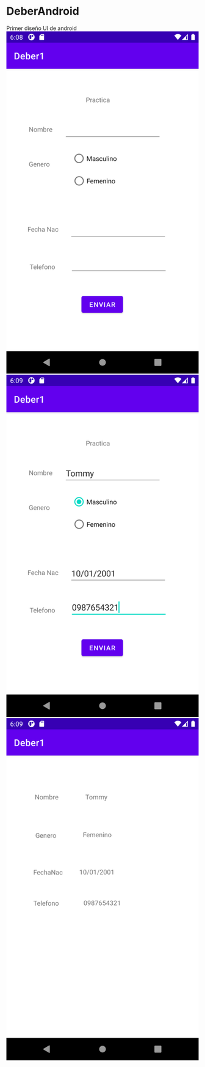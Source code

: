 # DeberAndroid
Primer diseño UI de android
![Principal](https://github.com/TommyApolinario/DeberAndroid/blob/main/app/Imagenes/Screenshot_20220612_130835.png)
![Datos llenos](https://github.com/TommyApolinario/DeberAndroid/blob/main/app/Imagenes/Screenshot_20220612_130914.png)
![Registro](https://github.com/TommyApolinario/DeberAndroid/blob/main/app/Imagenes/Screenshot_20220612_130927.png)
